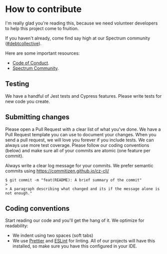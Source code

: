# How to contribute

I'm really glad you're reading this, because we need volunteer developers to help this project come to fruition.

If you haven't already, come find say high at our Spectrum community ([#debtcollective](https://spectrum.chat/debtcollective)).

Here are some important resources:

- [Code of Conduct](./CODE_OF_CONDUCT.md).
- [Spectrum Community](https://spectrum.chat/debtcollective).

## Testing

We have a handful of Jest tests and Cypress features. Please write tests for new code you create.

## Submitting changes

Please open a Pull Request with a clear list of what you've done. We have a Pull Request template you can use to document your changes. When you send a pull request, we will love you forever if you include tests. We can always use more test coverage. Please follow our coding conventions (below) and make sure all of your commits are atomic (one feature per commit).

Always write a clear log message for your commits. We prefer semantic commits using https://commitizen.github.io/cz-cli/

    $ git commit -m "feat(README): A brief summary of the commit"
    >
    > A paragraph describing what changed and its if the message alone is not enough."

## Coding conventions

Start reading our code and you'll get the hang of it. We optimize for readability:

- We indent using two spaces (soft tabs)
- We use [Prettier](https://github.com/prettier/prettier) and [ESLint](https://github.com/eslint/eslint) for linting. All of our projects will have this installed, so make sure you have this configured in your IDE.
